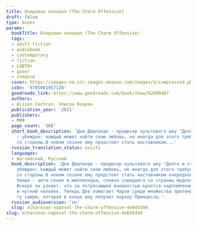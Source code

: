```yaml
---
title: Очарован наповал (The Charm Offensive)
draft: false
type: books
params:
  bookTitle: Очарован наповал (The Charm Offensive)
  tags:
  - adult fiction
  - audiobook
  - contemporary
  - fiction
  - LGBTQ+
  - queer
  - romance
  cover: https://images-na.ssl-images-amazon.com/images/S/compressed.photo.goodreads.com/books/1663969139i/62698467.jpg
  isbn: '9785001957126'
  goodreads_link: https://www.goodreads.com/book/show/62698467
  authors:
  - Alison Cochrun, Элисон Кокран
  publication_year: '2021'
  publishers:
  - МИФ
  page_count: '368'
  short_book_description: 'Дев Дешпанде - продюсер культового шоу "Долго и счастливо"
    - убежден: каждый может найти свою любовь, но иногда для этого требуется помощь
    со стороны.В новом сезоне ему предстоит стать наставником...'
  russian_translation_status: exists
  languages:
  - Английский, Русский
  book_description: 'Дев Дешпанде - продюсер культового шоу "Долго и счастливо" -
    убежден: каждый может найти свою любовь, но иногда для этого требуется помощь
    со стороны.В новом сезоне ему предстоит стать наставником очередного Принца Чарли
    Уиншо - айти-гения и миллионера, словно сошедшего со страниц модного журнала.
    Вскоре он узнает, что за потрясающей внешностью кроется надломленный, но добрый
    и чуткий человек. Теперь Дев помогает Чарли среди множества претенденток найти
    ту самую, которая в конце шоу получит корону Принцессы.'
  russian_audioversion: 'no'
  slug: ocharovan-napoval-the-charm-offensive-4e645d44
slug: ocharovan-napoval-the-charm-offensive-4e645d44
---
```

